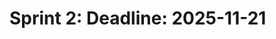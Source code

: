  # Sprint 2: Deadline: 2025-11-21

<!-- 
- [Deliverables](#deliverables)
- [Considerations](#considerations)
- [Assessment Criteria](#assessment-criteria-for-sprint-2-total-100-points)
- [Useful Links](#useful-links)

---

## Deliverables

1. **Front-End Code**: Submit all the code related to the front-end development of your application.
2. **Back-End Code**: Submit all the code related to the back-end development of your application, **including AI related code**.
3. **Sprint Ceremony Insights**: Share your team's insights and experiences on the following Sprint ceremonies:
   - Daily Scrum
   - Sprint Review
   - Sprint Retrospective: Highlight the positives (liked and learned), as well as the negative (lacked and longed for) from both a factual and emotional perspective, using [the 4Ls format](https://www.teamretro.com/retrospectives/)
   - More on [Scrum](https://www.scrum.org/learning-series/what-is-scrum/)
4. **Team Contributions**: Clearly document the contributions made by each team member during this sprint.
5. **Presentation:**
   - Begin by showcasing the prototype developed during Sprint 1.
   - Discuss the progress made in Sprint 2 and outline any tasks that remain for the next sprint.
   - Here’s a [template for a 10-12-minute presentation](./ppt-template2.md) to help you structure your content effectively.
6. **Self-assessment** of the backend code using your favorite LLM. You can use the [following template](./template.md).
7. **Self-assessment** of the frontend code using your favorite LLM. You can use the [following template](./template.md).
 

---

## Considerations

> Suggested Workflow for Weeks 3, 4, and the Start of Week 5:

#### Week 3/4:

**Sprint Planning**

**Front-End:**

- Create the main components for your application and apply the appropriate styles.
- Ensure that all pages are responsive to provide a seamless user experience across different devices. You may use vanilla CSS or any CSS libraries. Refer to the links below for more resources.
- If your application is based on an existing HTML template, convert it into React components following the steps used in the front-end pair programming activity:
  - **Step 1:** Use the "HTML to JSX" tool to convert your HTML pages into JSX. Access the tool here: [htmltojsx.com](https://transform.tools/html-to-jsx).
  - **Step 2:** Develop static React components using the converted JSX. These components will form the foundation for your dynamic front-end.

**Back-End:**

- **Step 1:** Develop the necessary mock data, controllers, routers, and middleware for your application. This includes setting up your back-end structure and defining routes for different API endpoints. You can use [Mockaroo](https://www.mockaroo.com/) or tools like ChatGPT to generate mock data.
- **Step 2:** Test all API endpoints using Postman. Organize your API routes by creating collections in Postman. This step is critical for validating the functionality and correctness of your back-end processes.

#### Week 4/5:

**Front-End:**

- Focus on adding user registration and login forms.
- Implement routing to enable navigation between different components of your application.
- Design and create all necessary forms and routes for your application.

**Back-End:**

- Implement **endpoints** to handle **calls to the LLM (AI**).
- Enhance the data model to support data persistence with a database.

**Presentation:**

- Prepare a presentation summarizing your work for Sprint 2.
- Submit all deliverables to OMA.

----

## Assessment Criteria for Sprint 2 (Total: 100 Points)

Your group's performance for Sprint 2 will be evaluated based on the following criteria:

1. **Artifacts of Sprint 2 (50 Points)**
   - The quality and completeness of the artifacts produced during the sprint, including both the front-end and back-end code.
   - **Breakdown:**
     - Front-End Code: 25 Points
     - Back-End + AI related Code: 25 Points

2. **Adherence to Scrum Process (25 Points)**
   - How well your team followed the Scrum framework, including participation in daily stand-ups (Daily Scrum), the effectiveness of the sprint review, and the quality of insights from the sprint retrospective.
   - **Breakdown:**
     - Participation in Daily Scrums
     - Effectiveness of Sprint Review
     - Quality of Retrospective Insights

3. **Group Presentation (25 Points)**
   - The quality and delivery of the  10-12-minute group presentation. This includes clarity, how well progress is communicated, and team collaboration during the presentation.
   - **Breakdown:**
     - Clarity and Structure:
     - Coverage of Sprint Outcomes and Next Steps
     - Team Collaboration and Participation

4. **Alignment with Sprint 1 Prototype**
   - How closely the sprint outcomes align with the original prototype developed during Sprint 1, including both functionality and design elements.
   - **Breakdown:**
     - Functional Alignment
     - Design/Visual Alignment

### **Important Notes:**
- All team members are expected to contribute equally to this sprint. Unequal contributions may result in a penalty for any member who does not participate fully.
- Deliverables must be submitted on time; late submissions will also incur penalties.


### **Summary of Point Allocation:**
| **Criteria**                              | **Points** |
|--------------------------------------------|------------|
| Artifacts of Sprint 2                      | 50 Points  |
| Adherence to Scrum Process                 | 25 Points  |
| Group Presentation                         | 25 Points  |
| Alignment with Sprint 1 Prototype          | Mandatory  |
| **Total**                                  | **100 Points** |

### **Tips for Meeting the Criteria:**

- **Artifacts of Sprint 2**: Ensure your code is clean and efficient. Make sure the application is responsive and include self-assessment of your code.
  
- **Adherence to Scrum Process**: Consistently conduct daily scrums, hold meaningful sprint reviews, and provide actionable insights during retrospectives.

- **Member Contributions**: Document individual contributions clearly, ensuring evidence of collaboration and fair participation from all members (e.g., through commit history, sprint retrospectives, and self-assessments).

- **Group Presentation**: Present your progress clearly, identify any challenges, and outline the plan for the next sprint.

- **Timely Submission**: Meet deadlines, as timely delivery is crucial in Agile environments.

- **Alignment with Sprint 1 Prototype**: Make sure your sprint outcomes closely match the prototype in both functionality and design.

---

## **Useful Links**

**CSS Review:**
- **Flexbox**: [Flexbox Guide](https://internetingishard.netlify.app/html-and-css/flexbox/), [Flexbox Tutorial](https://youtu.be/3YW65K6LcIA)
- **Responsive Design**: [Responsive Design Guide](https://internetingishard.netlify.app/html-and-css/responsive-design/)

**Tailwind CSS:**
- [Tailwind CSS From Scratch - Learn by Building Projects](https://metropolia.finna.fi/Record/nelli15.5680000000060713?sid=4846325380)
- [Book: Tailwind CSS, Ivaylo Gerchev](https://learning.oreilly.com/library/view/tailwind-css)

**CSS Libraries:**
- [Top CSS Frameworks for React in 2023](https://www.lambdatest.com/blog/best-css-frameworks-for-react/)
- [23 Best CSS Frameworks for React](https://dev.to/scofieldidehen/23-best-css-frameworks-for-react-in-2023-4pcg)
- [Best CSS Frameworks for React](https://www.codewalnut.com/learn/best-css-frameworks-for-react)

**Scrum:**
- [Scrum Metrics 101 | Atlassian](https://www.atlassian.com/agile/scrum/scrum-metrics)
- [Scrum](https://www.scrum.org/learning-series/what-is-scrum/)

-->

<!-- - For Sprint 3 (**not sprint 2**), the use of Scrum metrics will be part of the assessment criteria. Please refer to the links provided for more information. -->


<!-- When a group is making a sprint presentation, members from two other groups will be required to ask questions to the presenting group. -->